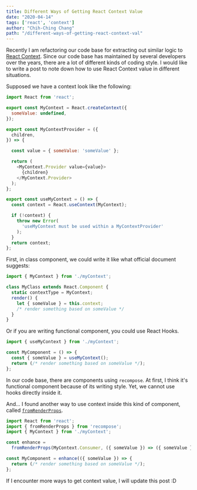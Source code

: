 ```yaml
---
title: Different Ways of Getting React Context Value
date: "2020-04-14"
tags: ['react', 'context']
author: "Chih-Ching Chang"
path: "/different-ways-of-getting-react-context-val"
---
```


Recently I am refactoring our code base for extracting out similar logic to [React Context](https://reactjs.org/docs/context.html).
Since our code base has maintained by several developers over the years, there are a lot of different kinds of coding style.
I would like to write a post to note down how to use React Context value in different situations.

Supposed we have a context look like the following:

```javascript
import React from 'react';

export const MyContext = React.createContext({
  someValue: undefined,
});

export const MyContextProvider = ({
  children,
}) => {

  const value = { someValue: 'someValue' };

  return (
    <MyContext.Provider value={value}>
      {children}
    </MyContext.Provider>
  );
};

export const useMyContext = () => {
  const context = React.useContext(MyContext);

  if (!context) {
    throw new Error(
      'useMyContext must be used within a MyContextProvider'
    );
  }
  return context;
};
```

First, in class component, we could write it like what official document suggests:

```javascript
import { MyContext } from './myContext';

class MyClass extends React.Component {
  static contextType = MyContext;
  render() {
    let { someValue } = this.context;
    /* render something based on someValue */
  }
}
```

Or if you are writing functional component, you could use React Hooks.

```javascript
import { useMyContext } from './myContext';

const MyComponent = () => {
  const { someValue } = useMyContext();
  return (/* render something based on someValue */);
};
```

In our code base, there are components using `recompose`.
At first, I think it's functional component because of its writing style.
Yet, we cannot use hooks directly inside it.

And... I found another way to use context inside this kind of component, called [`fromRenderProps`](https://github.com/acdlite/recompose/blob/master/docs/API.md#fromrenderprops).

```javascript
import React from 'react';
import { fromRenderProps } from 'recompose';
import { MyContext } from './myContext';

const enhance = 
  fromRenderProps(MyContext.Consumer, ({ someValue }) => ({ someValue }));

const MyComponent = enhance(({ someValue }) => {
  return (/* render something based on someValue */);
};

```

If I encounter more ways to get context value, I will update this post :D